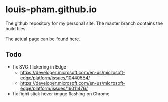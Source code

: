 # louis-pham.github.io

The github repository for my personal site. The master branch contains the build files.

The actual page can be found [here](https://louispham.dev/).
## Todo
- fix SVG flickering in Edge
  - https://developer.microsoft.com/en-us/microsoft-edge/platform/issues/10440554/
  - https://developer.microsoft.com/en-us/microsoft-edge/platform/issues/16011476/
- fix fight stick hover image flashing on Chrome
